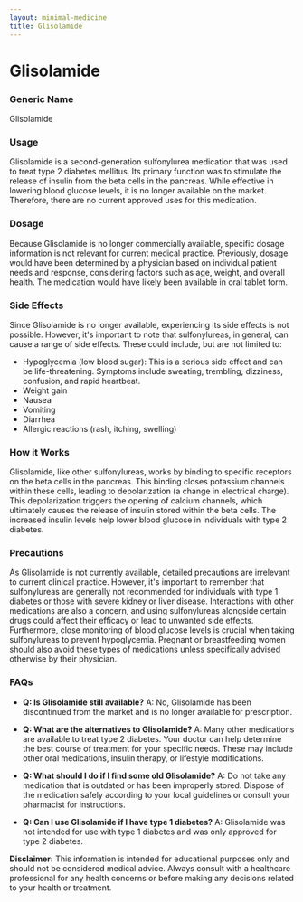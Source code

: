 ```yaml
---
layout: minimal-medicine
title: Glisolamide
---
```


# Glisolamide
### Generic Name
Glisolamide

### Usage
Glisolamide is a second-generation sulfonylurea medication that was used to treat type 2 diabetes mellitus.  Its primary function was to stimulate the release of insulin from the beta cells in the pancreas.  While effective in lowering blood glucose levels, it is no longer available on the market.  Therefore, there are no current approved uses for this medication.


### Dosage
Because Glisolamide is no longer commercially available, specific dosage information is not relevant for current medical practice.  Previously, dosage would have been determined by a physician based on individual patient needs and response, considering factors such as age, weight, and overall health.  The medication would have likely been available in oral tablet form.


### Side Effects
Since Glisolamide is no longer available, experiencing its side effects is not possible.  However, it's important to note that sulfonylureas, in general, can cause a range of side effects. These could include, but are not limited to:

* Hypoglycemia (low blood sugar): This is a serious side effect and can be life-threatening. Symptoms include sweating, trembling, dizziness, confusion, and rapid heartbeat.
* Weight gain
* Nausea
* Vomiting
* Diarrhea
* Allergic reactions (rash, itching, swelling)


### How it Works
Glisolamide, like other sulfonylureas, works by binding to specific receptors on the beta cells in the pancreas.  This binding closes potassium channels within these cells, leading to depolarization (a change in electrical charge). This depolarization triggers the opening of calcium channels, which ultimately causes the release of insulin stored within the beta cells. The increased insulin levels help lower blood glucose in individuals with type 2 diabetes.


### Precautions
As Glisolamide is not currently available, detailed precautions are irrelevant to current clinical practice.  However, it's important to remember that sulfonylureas are generally not recommended for individuals with type 1 diabetes or those with severe kidney or liver disease.  Interactions with other medications are also a concern, and using sulfonylureas alongside certain drugs could affect their efficacy or lead to unwanted side effects.  Furthermore, close monitoring of blood glucose levels is crucial when taking sulfonylureas to prevent hypoglycemia.  Pregnant or breastfeeding women should also avoid these types of medications unless specifically advised otherwise by their physician.


### FAQs

* **Q: Is Glisolamide still available?**  A: No, Glisolamide has been discontinued from the market and is no longer available for prescription.

* **Q: What are the alternatives to Glisolamide?** A:  Many other medications are available to treat type 2 diabetes.  Your doctor can help determine the best course of treatment for your specific needs.  These may include other oral medications, insulin therapy, or lifestyle modifications.

* **Q:  What should I do if I find some old Glisolamide?** A: Do not take any medication that is outdated or has been improperly stored. Dispose of the medication safely according to your local guidelines or consult your pharmacist for instructions.

* **Q:  Can I use Glisolamide if I have type 1 diabetes?** A:  Glisolamide was not intended for use with type 1 diabetes and was only approved for type 2 diabetes.  


**Disclaimer:** This information is intended for educational purposes only and should not be considered medical advice.  Always consult with a healthcare professional for any health concerns or before making any decisions related to your health or treatment.
